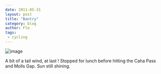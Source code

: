 ```yaml
---
date: 2011-05-31
layout: post
title: "Bantry"
category: blog
author: Flo
tags:
 - cycling
---
```


![image](/images/2011/wpid-1306843166240.jpg)



A bit of a tail wind, at last ! Stopped for lunch before hitting the Caha Pass and Molls Gap. Sun still shining.
